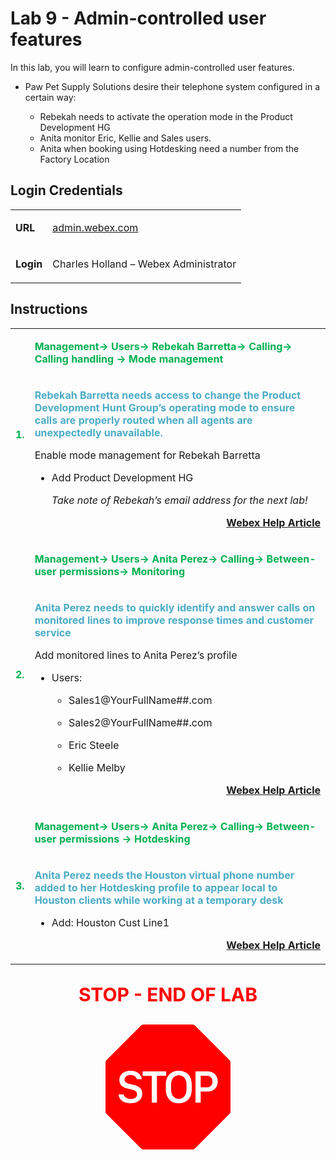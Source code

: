 <style>

  td  {
    font-style: normal;
    font-size: 16px;
    }


    #p1 {
    color: #00B050;
    font-weight: bold;
    }

  #p2 {
    color: #4BACC6;
    font-weight: bold;
    }

  #p3 {
    font-weight: bold;
    }
    
  #p4 {
    color: red;
    font-weight: bold;
    text-align: center;
    font-size: 30px;
    }

  #p5 {
    color: #6495ED;
    font-weight: bold;
    text-align: right;
    }

  .container {
  text-align: center;
  }

</style>


# Lab 9 - Admin-controlled user features

In this lab, you will learn to configure admin-controlled user features.

- Paw Pet Supply Solutions desire their telephone system configured in a certain way: 

    * Rebekah needs to activate the operation mode in the Product Development HG
    * Anita monitor Eric, Kellie and Sales users.
    * Anita when booking using Hotdesking need a number from the Factory Location


## Login Credentials

<table>
<tr>
<td><p id="p3">URL</p></td>
<td><a href="https://admin.webex.com" target="_blank">admin.webex.com</a></td>
</tr>
<tr>
<td><p id="p3">Login</p></td>
<td>Charles Holland – Webex Administrator </td>
</tr>
</table>

## Instructions

<table>
<colgroup>
<col style="width: 4%" />
<col style="width: 95%" />
</colgroup>
<tbody>
<tr>
<td rowspan="2"><p id="p1">1.</p></td>
<td><p id="p1">Management-&gt; Users-&gt; Rebekah Barretta-&gt; Calling-&gt; Calling handling -&gt; Mode management</p></td>
</tr>
<tr>
<td><p id="p2">Rebekah Barretta needs access to change the Product Development Hunt Group’s operating mode to ensure calls are properly routed when all agents are unexpectedly unavailable.</p>
<p>Enable mode management for Rebekah Barretta</p>
<ul>
<li><p>Add Product Development HG</p>
<p><em>Take note of Rebekah’s email address for the next lab!</em></p></li>
</ul>

<a text-align="right" href="https://help.webex.com/en-us/article/fozeml/Call-routing-based-on-operating-modes-in-Webex-Calling#concept-template_49562d3e-0cfc-47af-b551-7361dc9ebe05" target="_blank"><p id="p5">Webex Help Article</p></a>


</td>
</tr>


<tr>
<td rowspan="2"><p id="p1">2.</p></td>
<td><p id="p1">Management-&gt; Users-&gt; Anita Perez-&gt; Calling-&gt; Between-user permissions-&gt; Monitoring</p></td>
</tr>
<tr>
<td><p id="p2">Anita Perez needs to quickly identify and answer calls on monitored lines to improve response times and customer service</p>
<p>Add monitored lines to Anita Perez’s profile</p>
<ul>
<li><p>Users:</p>
<ul>
<li><p>Sales1@YourFullName##.com</p></li>
<li><p>Sales2@YourFullName##.com</p></li>
<li><p>Eric Steele</p></li>
<li><p>Kellie Melby</p></li>
</ul></li>
</ul>

<a text-align="right" href="https://help.webex.com/en-us/article/vz1hgfb/Monitor-other-user's-line-status-and-call-park-extensions" target="_blank"><p id="p5">Webex Help Article</p></a>

</td>
</tr>
<tr>
<td rowspan="2"><p id="p1">3.</p></td>
<td><p id="p1">Management-&gt; Users-&gt; Anita Perez-&gt; Calling-&gt; Between-user permissions -&gt; Hotdesking</p></td>
</tr>
<tr>
<td><p id="p2">Anita Perez needs the Houston virtual phone number added to her Hotdesking profile to appear local to Houston clients while working at a temporary desk</p>
<ul>
<li><p>Add: Houston Cust Line1</p></li>
</ul>

<a text-align="right" href="https://help.webex.com/en-us/article/eb1du4/Configure-Hot-Desking-for-phones-on-Control-Hub#task-template_1106f615-5d36-4f18-84dd-d87fc68ebc81" target="_blank"><p id="p5">Webex Help Article</p></a>

</td>
</tr>
</tbody>
</table>

<p id="p4">STOP - END OF LAB</p>

<div class="container">
<svg xmlns="http://www.w3.org/2000/svg" width="200" height="200" fill="red" class="bi bi-sign-stop-fill" viewBox="0 0 16 16">
  <path d="M10.371 8.277v-.553c0-.827-.422-1.234-.987-1.234-.572 0-.99.407-.99 1.234v.553c0 .83.418 1.237.99 1.237.565 0 .987-.408.987-1.237m2.586-.24c.463 0 .735-.272.735-.744s-.272-.741-.735-.741h-.774v1.485z"/>
  <path d="M4.893 0a.5.5 0 0 0-.353.146L.146 4.54A.5.5 0 0 0 0 4.893v6.214a.5.5 0 0 0 .146.353l4.394 4.394a.5.5 0 0 0 .353.146h6.214a.5.5 0 0 0 .353-.146l4.394-4.394a.5.5 0 0 0 .146-.353V4.893a.5.5 0 0 0-.146-.353L11.46.146A.5.5 0 0 0 11.107 0zM3.16 10.08c-.931 0-1.447-.493-1.494-1.132h.653c.065.346.396.583.891.583.524 0 .83-.246.83-.62 0-.303-.203-.467-.637-.572l-.656-.164c-.61-.147-.978-.51-.978-1.078 0-.706.597-1.184 1.444-1.184.853 0 1.386.475 1.436 1.087h-.645c-.064-.32-.352-.542-.797-.542-.472 0-.77.246-.77.6 0 .261.196.437.553.522l.654.161c.673.164 1.06.487 1.06 1.11 0 .736-.574 1.228-1.544 1.228Zm3.427-3.51V10h-.665V6.57H4.753V6h3.006v.568H6.587Zm4.458 1.16v.544c0 1.131-.636 1.805-1.661 1.805-1.026 0-1.664-.674-1.664-1.805V7.73c0-1.136.638-1.807 1.664-1.807s1.66.674 1.66 1.807ZM11.52 6h1.535c.82 0 1.316.55 1.316 1.292 0 .747-.501 1.289-1.321 1.289h-.865V10h-.665V6.001Z"/>
</svg>
</div>
